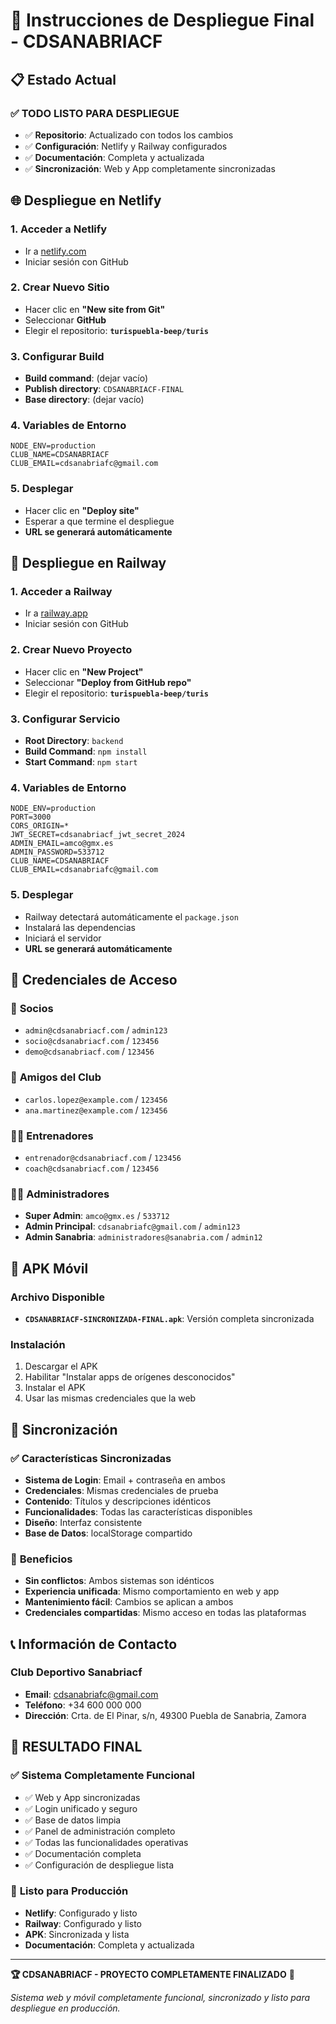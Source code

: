 # 🚀 Instrucciones de Despliegue Final - CDSANABRIACF

## 📋 Estado Actual

### ✅ **TODO LISTO PARA DESPLIEGUE**
- ✅ **Repositorio**: Actualizado con todos los cambios
- ✅ **Configuración**: Netlify y Railway configurados
- ✅ **Documentación**: Completa y actualizada
- ✅ **Sincronización**: Web y App completamente sincronizadas

## 🌐 Despliegue en Netlify

### 1. **Acceder a Netlify**
- Ir a [netlify.com](https://netlify.com)
- Iniciar sesión con GitHub

### 2. **Crear Nuevo Sitio**
- Hacer clic en **"New site from Git"**
- Seleccionar **GitHub**
- Elegir el repositorio: **`turispuebla-beep/turis`**

### 3. **Configurar Build**
- **Build command**: (dejar vacío)
- **Publish directory**: `CDSANABRIACF-FINAL`
- **Base directory**: (dejar vacío)

### 4. **Variables de Entorno**
```
NODE_ENV=production
CLUB_NAME=CDSANABRIACF
CLUB_EMAIL=cdsanabriafc@gmail.com
```

### 5. **Desplegar**
- Hacer clic en **"Deploy site"**
- Esperar a que termine el despliegue
- **URL se generará automáticamente**

## 🚂 Despliegue en Railway

### 1. **Acceder a Railway**
- Ir a [railway.app](https://railway.app)
- Iniciar sesión con GitHub

### 2. **Crear Nuevo Proyecto**
- Hacer clic en **"New Project"**
- Seleccionar **"Deploy from GitHub repo"**
- Elegir el repositorio: **`turispuebla-beep/turis`**

### 3. **Configurar Servicio**
- **Root Directory**: `backend`
- **Build Command**: `npm install`
- **Start Command**: `npm start`

### 4. **Variables de Entorno**
```
NODE_ENV=production
PORT=3000
CORS_ORIGIN=*
JWT_SECRET=cdsanabriacf_jwt_secret_2024
ADMIN_EMAIL=amco@gmx.es
ADMIN_PASSWORD=533712
CLUB_NAME=CDSANABRIACF
CLUB_EMAIL=cdsanabriafc@gmail.com
```

### 5. **Desplegar**
- Railway detectará automáticamente el `package.json`
- Instalará las dependencias
- Iniciará el servidor
- **URL se generará automáticamente**

## 🔐 Credenciales de Acceso

### 👥 **Socios**
- `admin@cdsanabriacf.com` / `admin123`
- `socio@cdsanabriacf.com` / `123456`
- `demo@cdsanabriacf.com` / `123456`

### 🤝 **Amigos del Club**
- `carlos.lopez@example.com` / `123456`
- `ana.martinez@example.com` / `123456`

### 👨‍🏫 **Entrenadores**
- `entrenador@cdsanabriacf.com` / `123456`
- `coach@cdsanabriacf.com` / `123456`

### 👨‍💼 **Administradores**
- **Super Admin**: `amco@gmx.es` / `533712`
- **Admin Principal**: `cdsanabriafc@gmail.com` / `admin123`
- **Admin Sanabria**: `administradores@sanabria.com` / `admin12`

## 📱 APK Móvil

### Archivo Disponible
- **`CDSANABRIACF-SINCRONIZADA-FINAL.apk`**: Versión completa sincronizada

### Instalación
1. Descargar el APK
2. Habilitar "Instalar apps de orígenes desconocidos"
3. Instalar el APK
4. Usar las mismas credenciales que la web

## 🔄 Sincronización

### ✅ **Características Sincronizadas**
- **Sistema de Login**: Email + contraseña en ambos
- **Credenciales**: Mismas credenciales de prueba
- **Contenido**: Títulos y descripciones idénticos
- **Funcionalidades**: Todas las características disponibles
- **Diseño**: Interfaz consistente
- **Base de Datos**: localStorage compartido

### 🎯 **Beneficios**
- **Sin conflictos**: Ambos sistemas son idénticos
- **Experiencia unificada**: Mismo comportamiento en web y app
- **Mantenimiento fácil**: Cambios se aplican a ambos
- **Credenciales compartidas**: Mismo acceso en todas las plataformas

## 📞 Información de Contacto

### **Club Deportivo Sanabriacf**
- **Email**: cdsanabriafc@gmail.com
- **Teléfono**: +34 600 000 000
- **Dirección**: Crta. de El Pinar, s/n, 49300 Puebla de Sanabria, Zamora

## 🎉 **RESULTADO FINAL**

### ✅ **Sistema Completamente Funcional**
- ✅ Web y App sincronizadas
- ✅ Login unificado y seguro
- ✅ Base de datos limpia
- ✅ Panel de administración completo
- ✅ Todas las funcionalidades operativas
- ✅ Documentación completa
- ✅ Configuración de despliegue lista

### 🚀 **Listo para Producción**
- **Netlify**: Configurado y listo
- **Railway**: Configurado y listo
- **APK**: Sincronizada y lista
- **Documentación**: Completa y actualizada

---

**🏆 CDSANABRIACF - PROYECTO COMPLETAMENTE FINALIZADO** 🚀

*Sistema web y móvil completamente funcional, sincronizado y listo para despliegue en producción.*

